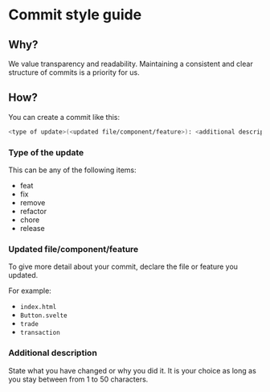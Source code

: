 # Commit style guide

## Why?
We value transparency and readability. Maintaining a consistent and clear structure of commits is a priority for us.

## How?
You can create a commit like this:
```sh
<type of update>(<updated file/component/feature>): <additional description>
```

### Type of the update
This can be any of the following items:
- feat
- fix
- remove
- refactor
- chore
- release

### Updated file/component/feature
To give more detail about your commit, declare the file or feature you updated.

For example:
- `index.html`
- `Button.svelte`
- `trade`
- `transaction`

### Additional description
State what you have changed or why you did it. It is your choice as long as you stay between from 1 to 50 characters.